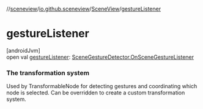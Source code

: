 //[sceneview](../../../index.md)/[io.github.sceneview](../index.md)/[SceneView](index.md)/[gestureListener](gesture-listener.md)

# gestureListener

[androidJvm]\
open val [gestureListener](gesture-listener.md): [SceneGestureDetector.OnSceneGestureListener](../../io.github.sceneview.interaction/-scene-gesture-detector/-on-scene-gesture-listener/index.md)

###  The transformation system

Used by TransformableNode for detecting gestures and coordinating which node is selected. Can be overridden to create a custom transformation system.
